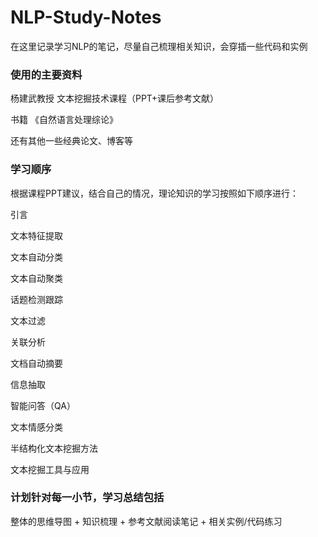 # NLP-Study-Notes
 在这里记录学习NLP的笔记，尽量自己梳理相关知识，会穿插一些代码和实例

### 使用的主要资料

杨建武教授 文本挖掘技术课程（PPT+课后参考文献）

书籍 《自然语言处理综论》

还有其他一些经典论文、博客等


### 学习顺序

根据课程PPT建议，结合自己的情况，理论知识的学习按照如下顺序进行：

引言

文本特征提取

文本自动分类

文本自动聚类

话题检测跟踪

文本过滤

关联分析

文档自动摘要

信息抽取

智能问答（QA）

文本情感分类

半结构化文本挖掘方法

文本挖掘工具与应用


### 计划针对每一小节，学习总结包括

整体的思维导图 + 知识梳理 + 参考文献阅读笔记 + 相关实例/代码练习

